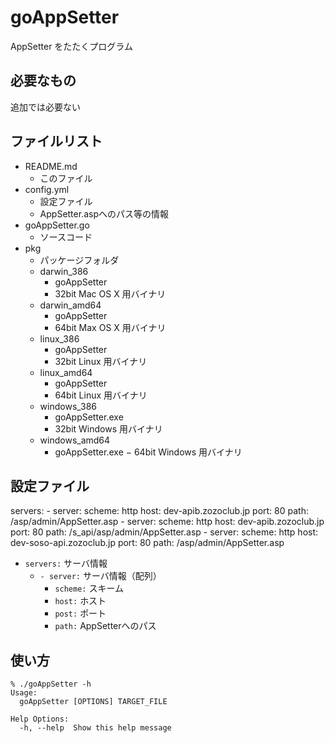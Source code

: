 goAppSetter
======================
AppSetter をたたくプログラム

必要なもの
------
追加では必要ない

ファイルリスト
------
- README.md
    - このファイル
- config.yml
    - 設定ファイル
    - AppSetter.aspへのパス等の情報
- goAppSetter.go
    - ソースコード
- pkg
    - パッケージフォルダ
    - darwin_386
        - goAppSetter
        - 32bit Mac OS X 用バイナリ
    - darwin_amd64
        - goAppSetter
        - 64bit Max OS X 用バイナリ
    - linux_386
        - goAppSetter
        - 32bit Linux 用バイナリ
    - linux_amd64
        - goAppSetter
        - 64bit Linux 用バイナリ
    - windows_386
        - goAppSetter.exe
        - 32bit Windows 用バイナリ
    - windows_amd64
        - goAppSetter.exe
        − 64bit Windows 用バイナリ


設定ファイル
------
servers:
    - server:
        scheme: http
        host: dev-apib.zozoclub.jp
        port: 80
        path: /asp/admin/AppSetter.asp
    - server:
        scheme: http
        host: dev-apib.zozoclub.jp
        port: 80
        path: /s_api/asp/admin/AppSetter.asp
    - server:
        scheme: http
        host: dev-soso-api.zozoclub.jp
        port: 80
        path: /asp/admin/AppSetter.asp

- `servers:` サーバ情報
    - `- server:` サーバ情報（配列）
        - `scheme:` スキーム
        - `host:` ホスト
        - `post:` ポート
        - `path:` AppSetterへのパス

使い方
------
    % ./goAppSetter -h
    Usage:
      goAppSetter [OPTIONS] TARGET_FILE

    Help Options:
      -h, --help  Show this help message


